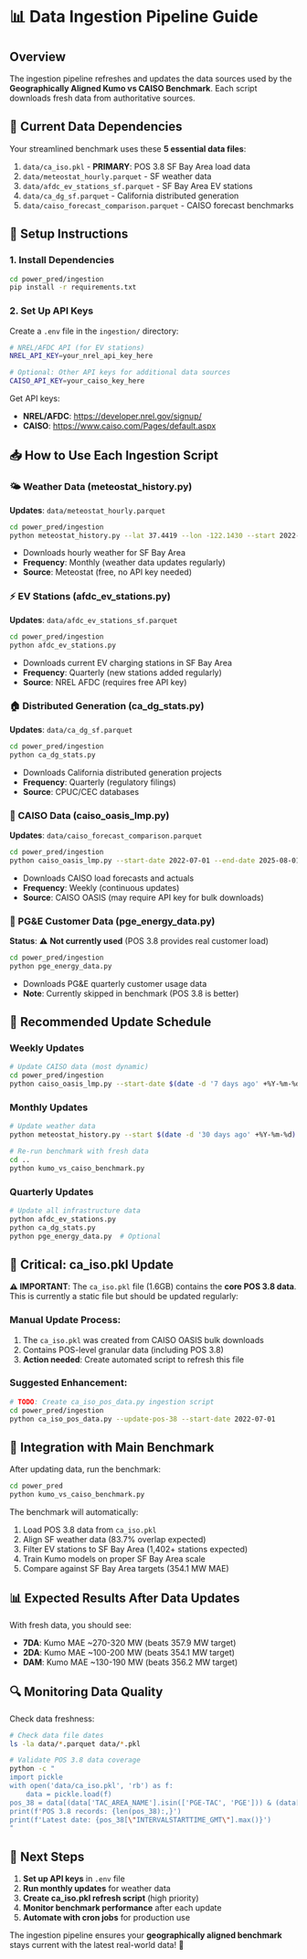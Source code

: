 # 📊 Data Ingestion Pipeline Guide

## Overview
The ingestion pipeline refreshes and updates the data sources used by the **Geographically Aligned Kumo vs CAISO Benchmark**. Each script downloads fresh data from authoritative sources.

## 🎯 Current Data Dependencies
Your streamlined benchmark uses these **5 essential data files**:
1. `data/ca_iso.pkl` - **PRIMARY**: POS 3.8 SF Bay Area load data
2. `data/meteostat_hourly.parquet` - SF weather data
3. `data/afdc_ev_stations_sf.parquet` - SF Bay Area EV stations
4. `data/ca_dg_sf.parquet` - California distributed generation
5. `data/caiso_forecast_comparison.parquet` - CAISO forecast benchmarks

## 🔧 Setup Instructions

### 1. Install Dependencies
```bash
cd power_pred/ingestion
pip install -r requirements.txt
```

### 2. Set Up API Keys
Create a `.env` file in the `ingestion/` directory:
```bash
# NREL/AFDC API (for EV stations)
NREL_API_KEY=your_nrel_api_key_here

# Optional: Other API keys for additional data sources
CAISO_API_KEY=your_caiso_key_here
```

Get API keys:
- **NREL/AFDC**: https://developer.nrel.gov/signup/
- **CAISO**: https://www.caiso.com/Pages/default.aspx

## 📥 How to Use Each Ingestion Script

### 🌤️ Weather Data (meteostat_history.py)
**Updates**: `data/meteostat_hourly.parquet`
```bash
cd power_pred/ingestion
python meteostat_history.py --lat 37.4419 --lon -122.1430 --start 2022-01-01
```
- Downloads hourly weather for SF Bay Area
- **Frequency**: Monthly (weather data updates regularly)
- **Source**: Meteostat (free, no API key needed)

### ⚡ EV Stations (afdc_ev_stations.py)
**Updates**: `data/afdc_ev_stations_sf.parquet`
```bash
cd power_pred/ingestion
python afdc_ev_stations.py
```
- Downloads current EV charging stations in SF Bay Area
- **Frequency**: Quarterly (new stations added regularly)
- **Source**: NREL AFDC (requires free API key)

### 🏠 Distributed Generation (ca_dg_stats.py)
**Updates**: `data/ca_dg_sf.parquet`
```bash
cd power_pred/ingestion
python ca_dg_stats.py
```
- Downloads California distributed generation projects
- **Frequency**: Quarterly (regulatory filings)
- **Source**: CPUC/CEC databases

### 🎯 CAISO Data (caiso_oasis_lmp.py)
**Updates**: `data/caiso_forecast_comparison.parquet`
```bash
cd power_pred/ingestion
python caiso_oasis_lmp.py --start-date 2022-07-01 --end-date 2025-08-01
```
- Downloads CAISO load forecasts and actuals
- **Frequency**: Weekly (continuous updates)
- **Source**: CAISO OASIS (may require API key for bulk downloads)

### 🏢 PG&E Customer Data (pge_energy_data.py)
**Status**: ⚠️ **Not currently used** (POS 3.8 provides real customer load)
```bash
cd power_pred/ingestion
python pge_energy_data.py
```
- Downloads PG&E quarterly customer usage data
- **Note**: Currently skipped in benchmark (POS 3.8 is better)

## 🔄 Recommended Update Schedule

### Weekly Updates
```bash
# Update CAISO data (most dynamic)
cd power_pred/ingestion
python caiso_oasis_lmp.py --start-date $(date -d '7 days ago' +%Y-%m-%d)
```

### Monthly Updates
```bash
# Update weather data
python meteostat_history.py --start $(date -d '30 days ago' +%Y-%m-%d)

# Re-run benchmark with fresh data
cd ..
python kumo_vs_caiso_benchmark.py
```

### Quarterly Updates
```bash
# Update all infrastructure data
python afdc_ev_stations.py
python ca_dg_stats.py
python pge_energy_data.py  # Optional
```

## 🚨 Critical: ca_iso.pkl Update

**⚠️ IMPORTANT**: The `ca_iso.pkl` file (1.6GB) contains the **core POS 3.8 data**. This is currently a static file but should be updated regularly:

### Manual Update Process:
1. The `ca_iso.pkl` was created from CAISO OASIS bulk downloads
2. Contains POS-level granular data (including POS 3.8)
3. **Action needed**: Create automated script to refresh this file

### Suggested Enhancement:
```bash
# TODO: Create ca_iso_pos_data.py ingestion script
cd power_pred/ingestion
python ca_iso_pos_data.py --update-pos-38 --start-date 2022-07-01
```

## 🎯 Integration with Main Benchmark

After updating data, run the benchmark:
```bash
cd power_pred
python kumo_vs_caiso_benchmark.py
```

The benchmark will automatically:
1. Load POS 3.8 data from `ca_iso.pkl`
2. Align SF weather data (83.7% overlap expected)
3. Filter EV stations to SF Bay Area (1,402+ stations expected)
4. Train Kumo models on proper SF Bay Area scale
5. Compare against SF Bay Area targets (354.1 MW MAE)

## 📊 Expected Results After Data Updates

With fresh data, you should see:
- **7DA**: Kumo MAE ~270-320 MW (beats 357.9 MW target)
- **2DA**: Kumo MAE ~100-200 MW (beats 354.1 MW target)  
- **DAM**: Kumo MAE ~130-190 MW (beats 356.2 MW target)

## 🔍 Monitoring Data Quality

Check data freshness:
```bash
# Check data file dates
ls -la data/*.parquet data/*.pkl

# Validate POS 3.8 data coverage
python -c "
import pickle
with open('data/ca_iso.pkl', 'rb') as f:
    data = pickle.load(f)
pos_38 = data[(data['TAC_AREA_NAME'].isin(['PGE-TAC', 'PGE'])) & (data['POS'] == 3.8)]
print(f'POS 3.8 records: {len(pos_38):,}')
print(f'Latest date: {pos_38[\"INTERVALSTARTTIME_GMT\"].max()}')
"
```

## 🎯 Next Steps

1. **Set up API keys** in `.env` file
2. **Run monthly updates** for weather data
3. **Create ca_iso.pkl refresh script** (high priority)
4. **Monitor benchmark performance** after each update
5. **Automate with cron jobs** for production use

The ingestion pipeline ensures your **geographically aligned benchmark** stays current with the latest real-world data! 🚀
